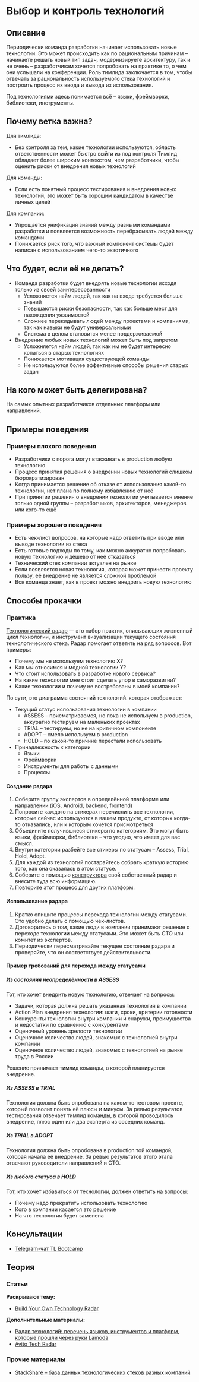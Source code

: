 # Выбор и контроль технологий
## Описание
Периодически команда разработки начинает использовать новые технологии. Это может происходить как по рациональным причинам – начинаете решать новый тип задач, модернизируете архитектуру, так и не очень – разработчикам хочется попробовать на практике то, о чем они услышали на конференции. Роль тимлида заключается в том, чтобы отвечать за рациональность используемого стека технологий и построить процесс их ввода и вывода из использования.

Под технологиями здесь понимается всё – языки, фреймворки, библиотеки, инструменты.

## Почему ветка важна?
Для тимлида:
- Без контроля за тем, какие технологии используются, область ответственности может быстро выйти из под контроля
Тимлид обладает более широким контекстом, чем разработчики, чтобы оценить риски от внедрения новых технологий

Для команды:
- Если есть понятный процесс тестирования и внедрения новых технологий, это может быть хорошим кандидатом в качестве личных целей

Для компании:
- Упрощается унификация знаний между разными командами разработки и появляется возможность перебрасывать людей между командами
- Понижается риск того, что важный компонент системы будет написан с использованием чего-то экзотичного

## Что будет, если её не делать?
- Команда разработки будет внедрять новые технологии исходя только из своей заинтересованности
  - Усложняется найм людей, так как на входе требуется больше знаний
  - Повышаются риски безопасности, так как больше мест для нахождения уязвимостей
  - Сложнее перекидывать людей между проектами и компаниями, так как навыки не будут универсальными
  - Система в целом становится менее поддерживаемой
- Внедрение любых новых технологий может быть под запретом
  - Усложняется найм людей, так как им не будет интересно копаться в старых технологиях
  - Понижается мотивация существующей команды
  - Не используются более эффективные способы решения старых задач

## На кого может быть делегирована?
На самых опытных разработчиков отдельных платформ или направлений.

## Примеры поведения
### Примеры плохого поведения
- Разработчики с порога могут втаскивать в production любую технологию
- Процесс принятия решения о внедрении новых технологий слишком бюрократизирован
- Когда принимается решение об отказе от использования какой-то технологии, нет плана по полному избавлению от неё
- При принятии решения о внедрении технологии учитывается мнение только одной группы – разработчиков, архитекторов, менеджеров или кого-то ещё

### Примеры хорошего поведения
- Есть чек-лист вопросов, на которые надо ответить при вводе или выводе технологии из стека
- Есть готовые подходы по тому, как можно аккуратно попробовать новую технологию и дёшево от неё отказаться
- Технический стек компании актуален на рынке
- Если появляется новая технология, которая может принести проекту пользу, её внедрение не является сложной проблемой
- Вся команда знает, как в проект можно внедрить новую технологию

## Способы прокачки
### Практика
[Технологический радар](https://www.thoughtworks.com/radar) — это набор практик, описывающих жизненный цикл технологии, и инструмент визуализации текущего состояния технологического стека. Радар помогает ответить на ряд вопросов. Вот примеры:
- Почему мы не используем технологию X?
- Как мы относимся к модной технологии Y?
- Что стоит использовать в разработке нового сервиса?
- На какие технологии мне стоит сделать упор в саморазвитии?
- Какие технологии и почему не востребованы в моей компании?

По сути, это диаграмма состояний технологий. которая отображает:
- Текущий статус использования технологии в компании
  - ASSESS – присматриваемся, но пока не используем в production, аккуратно тестируем на маленьких проектах
  - TRIAL – тестируем, но не на критичном компоненте
  - ADOPT – смело используем в production
  - HOLD – по какой-то причине перестали использовать
- Принадлежность к категории
  - Языки
  - Фреймворки
  - Инструменты для работы с данными
  - Процессы

#### Создание радара
1. Соберите группу экспертов в определённой платформе или направлении (iOS, Android, backend, frontend)
2. Попросите каждого на стикерах перечислить все технологии, которые сейчас используются в вашем продукте, от которых когда-то отказались, или к которым хочется присмотреться
3. Объедините получившиеся стикеры по категориям. Это могут быть языки, фреймворки, библиотеки – что угодно, что имеет для вас смысл.
4. Внутри категории разбейте все стикеры по статусам – Assess, Trial, Hold, Adopt.
5. Для каждой из технологий постарайтесь собрать краткую историю того, как она оказалась в этом статусе.
6. Соберите с помощью [конструктора](https://www.thoughtworks.com/radar/byor) свой собственный радар и внесите туда всю информацию.
7. Повторите этот процесс для других платформ.

#### Использование радара
1. Кратко опишите процессы перехода технологии между статусами. Это удобно делать с помощью чек-листов.
2. Договоритесь о том, какие люди в компании принимают решение о переходе технологии между статусами. Это может быть CTO или комитет из экспертов.
3. Периодически пересматривайте текущее состояние радара и проверяйте, что он соответствует действительности.

#### Пример требований для перехода между статусами
##### Из состояния неопределённости в ASSESS
Тот, кто хочет внедрить новую технологию, отвечает на вопросы:
- Задачи, которая должна решать указанная технология в компании
- Action Plan внедрения технологии: шаги, сроки, критерии готовности
- Конкуренты технологии внутри компании и снаружи, преимущества и недостатки по сравнению с конкурентами
- Оценочный уровень зрелости технологии
- Оценочное количество людей, знакомых с технологией внутри компании
- Оценочное количество людей, знакомых с технологией на рынке труда в России

Решение принимает тимлид команды, в которой планируется внедрение.

##### Из ASSESS в TRIAL
Технология должна быть опробована на каком-то тестовом проекте, который позволит понять её плюсы и минусы. За ревью результатов тестирования отвечает тимлид команды, в которой проводилось внедрение, плюс один или два эксперта из соседних команд.

##### Из TRIAL в ADOPT
Технология должна быть опробована в production той командой, которая начала её внедрение. За ревью результатов этого этапа отвечают руководители направлений и CTO.

##### Из любого статуса в HOLD
Тот, кто хочет избавиться от технологии, должен ответить на вопросы:
- Почему надо прекратить использовать технологию
- Кого в компании касается это решение
- На что технология будет заменена

## Консультации
- [Telegram-чат TL Bootcamp](https://tlinks.run/tlbootcamp)

## Теория
### Статьи
**Раскрывают тему:**
- [Build Your Own Technology Radar](https://www.thoughtworks.com/radar/byor)

**Дополнительные материалы:**
- [Радар технологий: перечень языков, инструментов и платформ, которые прошли через руки Lamoda](https://habr.com/ru/company/lamoda/blog/428411/)
- [Avito Tech Radar](https://techradar.avito.ru/)

### Прочие материалы
- [StackShare – база данных технологических стеков разных компаний](https://stackshare.io/)
